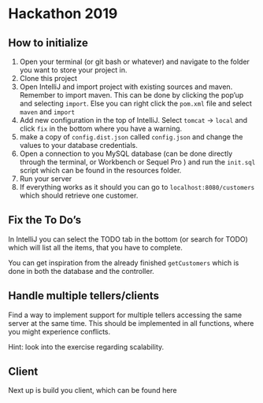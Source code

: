 # Hackathon 2019

## How to initialize
1. Open your terminal (or git bash or whatever) and navigate to the folder you want to store your project in.
2. Clone this project
3. Open IntelliJ and import project with existing sources and maven. Remember to import maven. This can be done by clicking the pop’up and selecting `import`. Else you can right click the `pom.xml` file and select `maven` and `import`
4. Add new configuration in the top of IntelliJ. Select `tomcat` → `local` and click `fix` in the bottom where you have a warning. 
5. make a copy of `config.dist.json` called `config.json` and change the values to your database credentials.
6. Open a connection to you MySQL database (can be done directly through the terminal, or Workbench or Sequel Pro ) and run the `init.sql` script which can be found in the resources folder.
7. Run your server
8. If everything works as it should you can go to `localhost:8080/customers` which should retrieve one customer.

## Fix the To Do’s 
In IntelliJ you can select the TODO tab in the bottom (or search for TODO) which will list all the items, that you have to complete. 

You can get inspiration from the already finished `getCustomers` which is done in both the database and the controller. 

## Handle multiple tellers/clients
Find a way to implement support for multiple tellers accessing the same server at the same time. This should be implemented in all functions, where you might experience conflicts.

Hint: look into the exercise regarding scalability.  

## Client
Next up is build you client, which can be found here <github-link>
